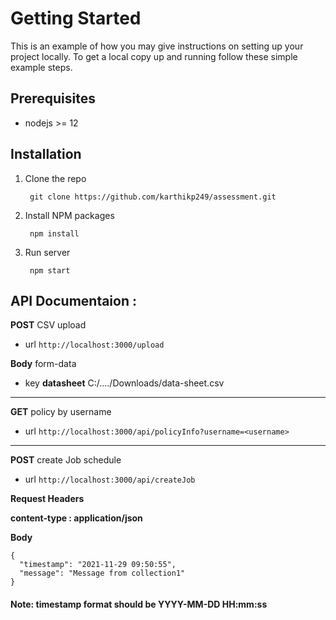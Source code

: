 # Getting Started 

This is an example of how you may give instructions on setting up your project locally. To get a local copy up and running follow these simple example steps.

## Prerequisites

- nodejs >= 12

## Installation

1. Clone the repo

        git clone https://github.com/karthikp249/assessment.git

2. Install NPM packages

        npm install

3. Run server

        npm start

## API Documentaion :

**POST**       CSV upload

- url
`http://localhost:3000/upload`

**Body** form-data

- key
**datasheet**  						 C:/..../Downloads/data-sheet.csv

------------

**GET**			policy by username

- url
`http://localhost:3000/api/policyInfo?username=<username>`

------------

**POST**			create Job schedule

- url
`http://localhost:3000/api/createJob`

**Request Headers**

**content-type : application/json**

**Body**

    {
      "timestamp": "2021-11-29 09:50:55",
      "message": "Message from collection1"
    }

#### Note: timestamp format should be YYYY-MM-DD HH:mm:ss